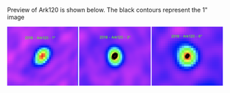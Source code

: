 Preview of Ark120 is shown below. The black contours represent the 1" image

![Ark120](Ark120.png "Ark120")
